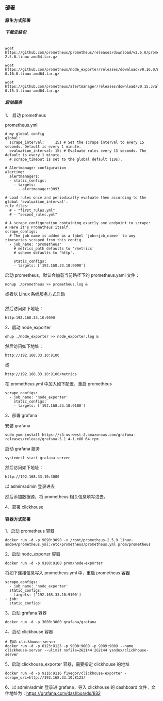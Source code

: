 ### 部署

#### 原生方式部署
##### 下载安装包
```angularjs

wget https://github.com/prometheus/prometheus/releases/download/v2.5.0/prometheus-2.5.0.linux-amd64.tar.gz

wget https://github.com/prometheus/node_exporter/releases/download/v0.16.0/node_exporter-0.16.0.linux-amd64.tar.gz

wget https://github.com/prometheus/alertmanager/releases/download/v0.15.3/alertmanager-0.15.3.linux-amd64.tar.gz

```

##### 启动服务
1、 启动 prometheus

prometheus.yml
```angular2
# my global config
global:
  scrape_interval:     15s # Set the scrape interval to every 15 seconds. Default is every 1 minute.
  evaluation_interval: 15s # Evaluate rules every 15 seconds. The default is every 1 minute.
  # scrape_timeout is set to the global default (10s).

# Alertmanager configuration
alerting:
  alertmanagers:
  - static_configs:
    - targets:
      - alertmanager:9093

# Load rules once and periodically evaluate them according to the global 'evaluation_interval'.
rule_files:
  # - "first_rules.yml"
  # - "second_rules.yml"

# A scrape configuration containing exactly one endpoint to scrape:
# Here it's Prometheus itself.
scrape_configs:
  # The job name is added as a label `job=<job_name>` to any timeseries scraped from this config.
  - job_name: 'prometheus'
    # metrics_path defaults to '/metrics'
    # scheme defaults to 'http'.

    static_configs:
    - targets: ['192.168.33.10:9090']
```
启动 prometheus，默认会加载当前路径下的 prometheus.yaml 文件：

```angular2
nohup ./prometheus >> prometheus.log &
```
或者以 Linux 系统服务方式启动
```angular2

```

然后访问如下地址：
```angular2
http:192.168.33.10:9090
```

2、启动 node_exporter
```angular2
ohup ./node_exporter >> node_exporter.log &
```
然后访问如下地址：
```angular2
http://192.168.33.10:9100 
```
或
```angular2
http://192.168.33.10:9100/metrics
```
在 prometheus.yml 中加入如下配置，重启 prometheus
```angular2
scrape_configs:
  - job_name: 'node_exporter'
    static_configs:
    - targets: ['192.168.33.10:9100']
```

3、部署 grafana

安装 grafana
```angular2
sudo yum install https://s3-us-west-2.amazonaws.com/grafana-releases/release/grafana-5.1.4-1.x86_64.rpm
```

启动 grafana 服务
```angular2
systemctl start grafana-server
```

然后访问如下地址：
```angular2
http://192.168.33.10:3000 
```
以 admin/admin 登录进去

然后添加数据源，将 prometheus 相关信息填写进去。

4、部署 clickhouse


#### 容器方式部署
1、启动 prometheus 容器
```
docker run -d -p 9090:9090 -v /root/prometheus-2.5.0.linux-amd64/prometheus.yml:/etc/prometheus/prometheus.yml prom/prometheus
```

2、启动 node_exporter 容器
```angularjs
docker run -d -p 9100:9100 prom/node-exporter
```
将如下连接信息写入 prometheus.yml 中，重启 prometheus 容器
```angularjs
scrape_configs:
  - job_name: 'node_exporter'
  static_configs:
  - targets: ['192.168.33.10:9100']
- job:
  static_configs:
```

3、启动 grafana 容器
```angularjs
docker run -d -p 3000:3000 grafana/grafana
```

4、启动 clickhouse 容器
```angularjs
# 启动 clickhouse-server
docker run -d -p 8123:8123 -p 9000:9000 -p 9009:9009 --name clickhouse-server --ulimit nofile=262144:262144 yandex/clickhouse-server
```

5、启动 clickhouse_exporter 容器，需要指定 clickhouse 的地址
```angularjs
docker run -d -p 9116:9116 f1yegor/clickhouse-exporter -scrape_uri=http://192.168.33.10:8123/
```

6、以 admin/admin 登录进 grafana，导入 clickhouse 的 dashboard 文件，文件地址为：https://grafana.com/dashboards/882
